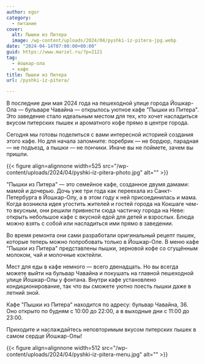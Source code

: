 ```yaml
---
author: egor
category:
  - питание
cover:
  alt: Пышки из Питера
  image: /wp-content/uploads/2024/04/pyshki-iz-pitera-jpg.webp
date: "2024-04-14T07:00:00+00:00"
guid: https://www.mariel.ru/?p=2121
tag:
  - йошкар-ола
  - кафе
title: Пышки из Питера
url: /pyshki-iz-pitera/

---
```

В последние дни мая 2024 года на пешеходной улице города Йошкар-Ола — бульваре Чавайна — открылось уютное кафе "Пышки из Питера". Это заведение стало идеальным местом для тех, кто хочет насладиться вкусом питерских пышек и ароматного кофе прямо в центре города.

Сегодня мы готовы поделиться с вами интересной историей создания этого кафе. Но для начала запомните: поребрик — не бордюр, парадная — не подъезд, а пышки — не пончики. Иначе вы не поймете, зачем вы пришли.

{{< figure align=alignnone width=525 src="/wp-content/uploads/2024/04/pyshki-iz-pitera-photo.jpg" alt="" >}}

"Пышки из Питера" — это семейное кафе, созданное двумя дамами: мамой и дочерью. Дочь уже три года как переехала из Санкт-Петербурга в Йошкар-Олу, а в этом году к ней присоединилась и мама. Когда возникла идея угостить жителей и гостей города на Кокшаге чем-то вкусным, они решили привнести сюда частичку города на Неве: открыть небольшое кафе с вкусной едой для детей и взрослых. Блюда можно взять с собой или насладиться ими прямо в заведении.

Во время ремонта они сами разработали оригинальный рецепт пышек, которые теперь можно попробовать только в Йошкар-Оле. В меню кафе "Пышки из Питера" представлены пышки, зерновой кофе со сгущённым молоком, чай и молочные коктейли.

Мест для еды в кафе немного — всего двенадцать. Но вы всегда можете выйти на бульвар Чавайна и покушать на главной пешеходной улице Йошкар-Олы у фонтана. Внутри кафе установлено кондиционирование, так что вы сможете уютно поесть пышки даже в летний зной.

Кафе "Пышки из Питера" находится по адресу: бульвар Чавайна, 36\. Оно открыто по будням с 10:00 до 22:00, а в выходные дни с 11:00 до 23:00.

Приходите и наслаждайтесь неповторимым вкусом питерских пышек в самом сердце Йошкар-Олы!

{{< figure align=alignnone width=512 src="/wp-content/uploads/2024/04/pyshki-iz-pitera-menu.jpg" alt="" >}}

